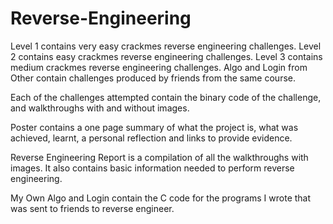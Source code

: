 # Reverse-Engineering

Level 1 contains very easy crackmes reverse engineering challenges.
Level 2 contains easy crackmes reverse engineering challenges.
Level 3 contains medium crackmes reverse engineering challenges.
Algo and Login from Other contain challenges produced by friends from the same course.

Each of the challenges attempted contain the binary code of the challenge, and walkthroughs
with and without images.

Poster contains a one page summary of what the project is, what was achieved, learnt, a 
personal reflection and links to provide evidence.

Reverse Engineering Report is a compilation of all the walkthroughs with images. It also 
contains basic information needed to perform reverse engineering.

My Own Algo and Login contain the C code for the programs I wrote that was sent to friends
to reverse engineer.